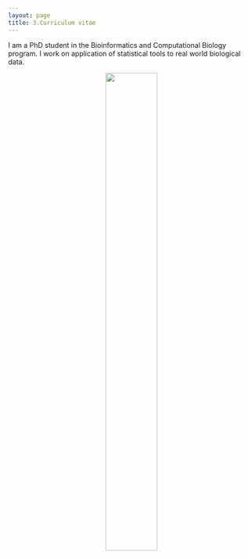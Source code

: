 ```yaml
---
layout: page
title: 3.Curriculum vitae
---
```





I am a PhD student in the Bioinformatics and Computational Biology program. 
I work on application of statistical tools to real world biological data.




<figure><center>
  <img width="50%" height="50%" src="https://martynalukaszewicz.github.io/Wro.jpg"/>
</center></figure>















  
